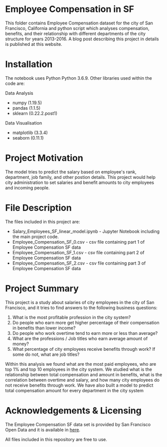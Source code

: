 # Employee Compensation in SF
This folder contains Employee Compensation dataset for the city of San Francisco, California and python script which analyses compensation, benefits, and their relationship with different departments of the city structure for years 2013-2016. A blog post describing this project in details is published at this website.
# Installation
The notebook uses Python Python 3.6.9. Other libraries used within the code are:

Data Analysis
 * numpy (1.19.5)
 * pandas (1.1.5)
 * sklearn (0.22.2.post1)

Data Visualisation
 * matplotlib (3.3.4)
 * seaborn (0.11.1)
  
# Project Motivation

The model tries to predict the salary based on employee's rank, department, job family, and other postion details. This project would help city administration to set salaries and benefit amounts to city employees and incoming people.

# File Description
The files included in this project are:

 * Salary_Employees_SF_linear_model.ipynb - Jupyter Notebook including the main project code.
 * Employee_Compensation_SF_0.csv - csv file containing part 1 of Employee Compensation SF data
 * Employee_Compensation_SF_1.csv - csv file containing part 2 of Employee Compensation SF data
 * Employee_Compensation_SF_2.csv - csv file containing part 3 of Employee Compensation SF data


# Project Summary
This project is a study about salaries of city employees in the city of San Francisco, and it tries to find answers to the following  business questions:

1. What is the most profitable profession in the city system?
2. Do people who earn more get higher percentage of their compensation in benefits than lower income?
3. Do people who work overtime tend to earn more or less than average?
4. What are the professions / Job titles who earn average amount of money?
5. What percentage of city employees receive benefits through work? If some do not, what are job titles?

Within this analysis we found what are the most paid employees, who are top 1% and top 10 employees in the city system. We studied what is the relationship between total compensation and amount in benefits, what is the correlation between overtime and salary, and how many city employees do not receive benefits through work. We have also built a model to predict total compensation amount for every department in the city system

# Acknowledgements & Licensing
The Employee Compensation SF data set is provided by San Francisco Open Data and it is available in [here](https://data.world/data-society/employee-compensation-in-sf).

All files included in this repository are free to use.
